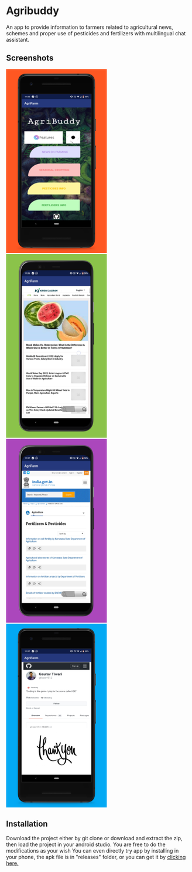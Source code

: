 # Agribuddy

An app to provide information to farmers related to agricultural news, schemes and proper use of pesticides and fertilizers with multilingual chat assistant.
## Screenshots
<img src="https://github.com/gtiwari912/Agribuddy/blob/master/1.png" width="275" height="500"> <img src="https://github.com/gtiwari912/Agribuddy/blob/master/2.png" width="275" height="500"> <img src="https://github.com/gtiwari912/Agribuddy/blob/master/3.png" width="275" height="500"> <img src="https://github.com/gtiwari912/Agribuddy/blob/master/4.png" width="275" height="500">



## Installation

Download the project either by git clone or download and extract the zip, then load the project in your android studio. You are free to do the modifications as your wish
You can even directly try app by installing in your phone, the apk file is in "releases" folder, or you can get it by <a href="https://github.com/gtiwari912/Workout-app/blob/master/releases/7MinutesWorkoutApp.apk">clicking here.</a> 
